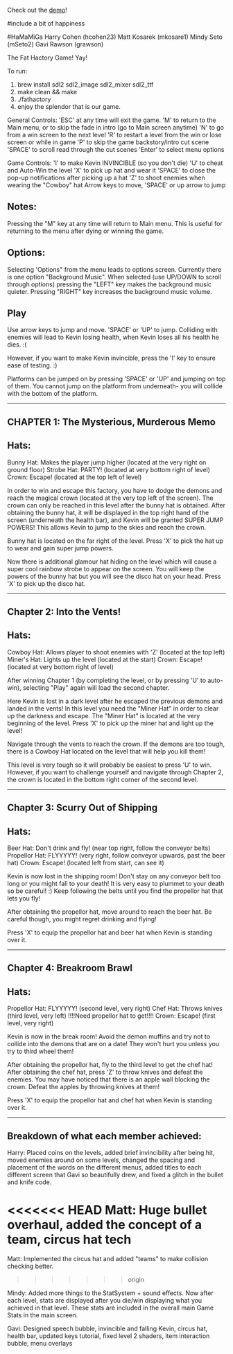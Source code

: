 Check out the [demo](https://github.com/grawson/hamamiga/blob/master/Demo.mp4)!

#include a bit of happiness

#HaMaMiGa
Harry Cohen (hcohen23)
Matt Kosarek (mkosare1)
Mindy Seto (mSeto2)
Gavi Rawson (grawson)

The Fat Hactory Game! Yay!

To run:
1. brew install sdl2 sdl2_image sdl2_mixer sdl2_ttf
2. make clean && make
3. ./fathactory
4. enjoy the splendor that is our game.

General Controls:
'ESC' at any time will exit the game.
'M' to return to the Main menu, or to skip the fade in intro (go to Main screen anytime)
'N' to go from a win screen to the next level
'R' to restart a level from the win or lose screen or while in game
'P' to skip the game backstory/intro cut scene
'SPACE' to scroll read through the cut scenes
'Enter' to select menu options


Game Controls:
'I' to make Kevin INVINCIBLE (so you don't die)
'U' to cheat and Auto-Win the level
'X' to pick up hat and wear it
'SPACE' to close the pop-up notifications after picking up a hat
'Z' to shoot enemies when wearing the "Cowboy" hat
Arrow keys to move, 'SPACE' or up arrow to jump


Notes:
---------------
Pressing the "M" key at any time will return to Main menu. This is useful
for returning to the menu after dying or winning the game.

Options:
---------------
Selecting 'Options" from the menu leads to options screen. Currently there is one option
"Background Music". When selected (use UP/DOWN to scroll through options) pressing the "LEFT" key
makes the background music quieter. Pressing "RIGHT" key increases the background music volume.

Play
-----
Use arrow keys to jump and move. 'SPACE' or 'UP' to jump. Colliding with enemies will lead to Kevin
losing health, when Kevin loses all his health he dies. :(

However, if you want to make Kevin invincible, press the 'I' key to ensure ease
of testing. :)

Platforms can be jumped on by pressing 'SPACE' or 'UP' and jumping on top of them. You cannot
jump on the platform from underneath- you will collide with the bottom of the platform.

---------
CHAPTER 1: The Mysterious, Murderous Memo
---------
Hats:
-----
Bunny Hat: Makes the player jump higher (located at the very right on ground
floor)
Strobe Hat: PARTY! (located at very bottom right of level)
Crown: Escape! (located at the top left of level)

In order to win and escape this factory, you have to dodge the demons
and reach the magical crown (located at the very top left of the screen). The
crown can only be
reached in this level after the bunny hat is obtained. After obtaining the
bunny hat, it will be displayed in
the top right hand of the screen (underneath the health bar), and Kevin will
be granted SUPER JUMP POWERS!
This allows Kevin to jump to the skies and reach the crown.

Bunny hat is located on the far right of the level. Press 'X' to pick the hat
up to wear and gain super jump powers.

Now there is additional glamour hat hiding on the level which will cause a
super cool rainbow strobe to appear on the screen.
You will keep the powers of the bunny hat but you will see the disco hat on
your head. Press 'X' to pick up the disco hat.

--------
Chapter 2: Into the Vents!
--------
Hats:
-----
Cowboy Hat: Allows player to shoot enemies with 'Z' (located at the top left)
Miner's Hat: Lights up the level (located at the start)
Crown: Escape! (located at very bottom right of level)

After winning Chapter 1 (by completing the level, or by pressing 'U' to
auto-win), selecting "Play" again will load the second chapter.

Here Kevin is lost in a dark level after he escaped the previous demons and
landed in the vents! In this level you need the "Miner Hat" in order to clear
up the darkness and escape. The "Miner Hat" is located at the very beginning
of the level. Press 'X' to pick up the miner hat and light up the level!

Navigate through the vents to reach the crown. If the demons are too tough,
there is a Cowboy Hat located on the level that will help you kill them!

This level is very tough so it will probably be easiest to press 'U' to win.
However, if you want to challenge yourself and navigate through Chapter 2, the
crown is located in the bottom right corner of the second level.

--------
Chapter 3: Scurry Out of Shipping
--------
Hats:
-----
Beer Hat: Don't drink and fly! (near top right, follow the conveyor belts)
Propellor Hat: FLYYYYY! (very right, follow conveyor upwards, past the beer hat)
Crown: Escape! (located left from start, can see it)


Kevin is now lost in the shipping room! Don't stay on any conveyor belt too
long or you might fall to your death! It is very easy to plummet to your death
so be careful! :) Keep following the belts until you find the propellor hat
that lets you fly!

After obtaining the propellor hat, move around to reach the beer hat. Be
careful though, you might regret drinking and flying!

Press 'X' to equip the propellor hat and beer hat when Kevin is standing over
it.

--------
Chapter 4: Breakroom Brawl
--------
Hats:
-----
Propellor Hat: FLYYYYY! (second level, very right)
Chef Hat: Throws knives (third level, very left) !!!!Need propellor hat to
get!!!!
Crown: Escape! (first level, very right)


Kevin is now in the break room! Avoid the demon muffins and try not to collide
into the demons that are on a date! They won't hurt you unless you try to
third wheel them!

After obtaining the propellor hat, fly to the third level to get the chef hat!
After obtaining the chef hat, press 'Z' to throw knives and defeat the
enemies. You may have noticed that there is an apple wall blocking the crown.
Defeat the apples by throwing knives at them!

Press 'X' to equip the propellor hat and chef hat when Kevin is standing over
it.


---------------
Breakdown of what each member achieved:
---------------
Harry: Placed coins on the levels, added brief invincibility after being hit,
       moved enemies around on some levels, changed the spacing and placement
       of the words on the different menus, added titles to each different
       screen that Gavi so beautifully drew, and fixed a glitch in the bullet
       and knife code.

<<<<<<< HEAD
Matt: Huge bullet overhaul, added the concept of a team, circus hat tech
=======
Matt: Implemented the circus hat and added "teams" to make collision checking better.
>>>>>>> origin

Mindy: Added more things to the StatSystem + sound effects. Now after each level, stats are displayed after you die/win displaying what you achieved in that level. These stats are included in the overall main Game Stats in the main screen.

Gavi: Designed speech bubble, invincible and falling Kevin, circus hat,
      health bar, updated keys tutorial, fixed level 2 shaders, item interaction bubble,
      menu overlays
